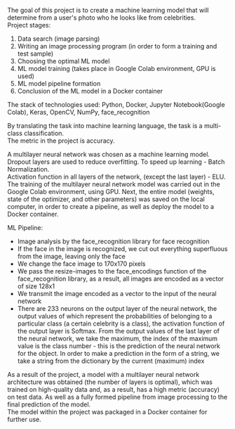 The goal of this project is to create a machine learning model that will determine from a user's photo who he looks like from celebrities.  
Project stages:  
1) Data search (image parsing)  
2) Writing an image processing program (in order to form a training and test sample)  
3) Choosing the optimal ML model  
4) ML model training (takes place in Google Colab environment, GPU is used)  
5) ML model pipeline formation  
6) Conclusion of the ML model in a Docker container  
  
The stack of technologies used: Python, Docker, Jupyter Notebook(Google Colab), Keras, OpenCV, NumPy, face_recognition  
  
By translating the task into machine learning language, the task is a multi-class classification.  
The metric in the project is accuracy.  
  
A multilayer neural network was chosen as a machine learning model.  
Dropout layers are used to reduce overfitting. To speed up learning - Batch Normalization.  
Activation function in all layers of the network, (except the last layer) - ELU.  
The training of the multilayer neural network model was carried out in the Google Colab environment, using GPU. Next, the entire model (weights, state of the optimizer, and other parameters) was saved on the local computer, in order to create a pipeline, as well as deploy the model to a Docker container. 
  
ML Pipeline:
 - Image analysis by the face_recognition library for face recognition  
 - If the face in the image is recognized, we cut out everything superfluous from the image, leaving only the face  
 - We change the face image to 170x170 pixels  
 - We pass the resize-images to the face_encodings function of the face_recognition library, as a result, all images are encoded as a vector of size 128x1  
 - We transmit the image encoded as a vector to the input of the neural network  
 - There are 233 neurons on the output layer of the neural network, the output values of which represent the probabilities of belonging to a particular class (a certain celebrity is a class), the activation function of the output layer is Softmax. From the output values of the last layer of the neural network, we take the maximum, the index of the maximum value is the class number - this is the prediction of the neural network for the object. In order to make a prediction in the form of a string, we take a string from the dictionary by the current (maximum) index  
 
 As a result of the project, a model with a multilayer neural network architecture was obtained (the number of layers is optimal), which was trained on high-quality data and, as a result, has a high metric (accuracy) on test data. As well as a fully formed pipeline from image processing to the final prediction of the model.   
 The model within the project was packaged in a Docker container for further use.  
